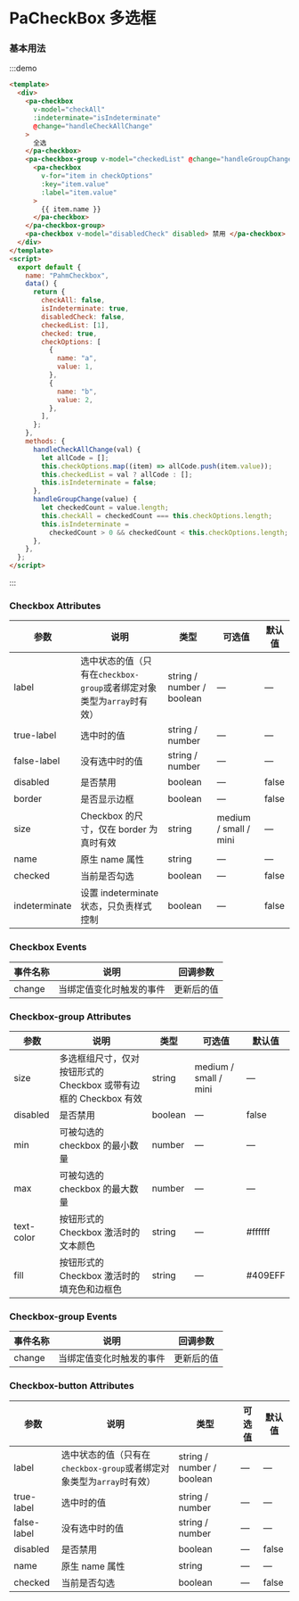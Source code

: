 # PaCheckBox 多选框

### 基本用法

:::demo

```html
<template>
  <div>
    <pa-checkbox
      v-model="checkAll"
      :indeterminate="isIndeterminate"
      @change="handleCheckAllChange"
    >
      全选
    </pa-checkbox>
    <pa-checkbox-group v-model="checkedList" @change="handleGroupChange">
      <pa-checkbox
        v-for="item in checkOptions"
        :key="item.value"
        :label="item.value"
      >
        {{ item.name }}
      </pa-checkbox>
    </pa-checkbox-group>
    <pa-checkbox v-model="disabledCheck" disabled> 禁用 </pa-checkbox>
  </div>
</template>
<script>
  export default {
    name: "PahmCheckbox",
    data() {
      return {
        checkAll: false,
        isIndeterminate: true,
        disabledCheck: false,
        checkedList: [1],
        checked: true,
        checkOptions: [
          {
            name: "a",
            value: 1,
          },
          {
            name: "b",
            value: 2,
          },
        ],
      };
    },
    methods: {
      handleCheckAllChange(val) {
        let allCode = [];
        this.checkOptions.map((item) => allCode.push(item.value));
        this.checkedList = val ? allCode : [];
        this.isIndeterminate = false;
      },
      handleGroupChange(value) {
        let checkedCount = value.length;
        this.checkAll = checkedCount === this.checkOptions.length;
        this.isIndeterminate =
          checkedCount > 0 && checkedCount < this.checkOptions.length;
      },
    },
  };
</script>
```

:::

### Checkbox Attributes

| 参数          | 说明                                                                  | 类型                      | 可选值                | 默认值 |
| ------------- | --------------------------------------------------------------------- | ------------------------- | --------------------- | ------ |
| label         | 选中状态的值（只有在`checkbox-group`或者绑定对象类型为`array`时有效） | string / number / boolean | —                     | —      |
| true-label    | 选中时的值                                                            | string / number           | —                     | —      |
| false-label   | 没有选中时的值                                                        | string / number           | —                     | —      |
| disabled      | 是否禁用                                                              | boolean                   | —                     | false  |
| border        | 是否显示边框                                                          | boolean                   | —                     | false  |
| size          | Checkbox 的尺寸，仅在 border 为真时有效                               | string                    | medium / small / mini | —      |
| name          | 原生 name 属性                                                        | string                    | —                     | —      |
| checked       | 当前是否勾选                                                          | boolean                   | —                     | false  |
| indeterminate | 设置 indeterminate 状态，只负责样式控制                               | boolean                   | —                     | false  |

### Checkbox Events

| 事件名称 | 说明                     | 回调参数   |
| -------- | ------------------------ | ---------- |
| change   | 当绑定值变化时触发的事件 | 更新后的值 |

### Checkbox-group Attributes

| 参数       | 说明                                                             | 类型    | 可选值                | 默认值  |
| ---------- | ---------------------------------------------------------------- | ------- | --------------------- | ------- |
| size       | 多选框组尺寸，仅对按钮形式的 Checkbox 或带有边框的 Checkbox 有效 | string  | medium / small / mini | —       |
| disabled   | 是否禁用                                                         | boolean | —                     | false   |
| min        | 可被勾选的 checkbox 的最小数量                                   | number  | —                     | —       |
| max        | 可被勾选的 checkbox 的最大数量                                   | number  | —                     | —       |
| text-color | 按钮形式的 Checkbox 激活时的文本颜色                             | string  | —                     | #ffffff |
| fill       | 按钮形式的 Checkbox 激活时的填充色和边框色                       | string  | —                     | #409EFF |

### Checkbox-group Events

| 事件名称 | 说明                     | 回调参数   |
| -------- | ------------------------ | ---------- |
| change   | 当绑定值变化时触发的事件 | 更新后的值 |

### Checkbox-button Attributes

| 参数        | 说明                                                                  | 类型                      | 可选值 | 默认值 |
| ----------- | --------------------------------------------------------------------- | ------------------------- | ------ | ------ |
| label       | 选中状态的值（只有在`checkbox-group`或者绑定对象类型为`array`时有效） | string / number / boolean | —      | —      |
| true-label  | 选中时的值                                                            | string / number           | —      | —      |
| false-label | 没有选中时的值                                                        | string / number           | —      | —      |
| disabled    | 是否禁用                                                              | boolean                   | —      | false  |
| name        | 原生 name 属性                                                        | string                    | —      | —      |
| checked     | 当前是否勾选                                                          | boolean                   | —      | false  |
